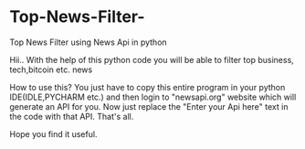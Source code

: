 # Top-News-Filter-
Top News Filter  using News Api in python

Hii..
With the help of this python code you will be able to filter top business, tech,bitcoin etc. news

How to use this?
You just have to copy this entire program in your python IDE(IDLE,PYCHARM etc.) 
and then login to "newsapi.org" website which will generate an API for you. Now just replace the "Enter your Api here" text 
in the code with that API.
That's all.

Hope you find it useful.

